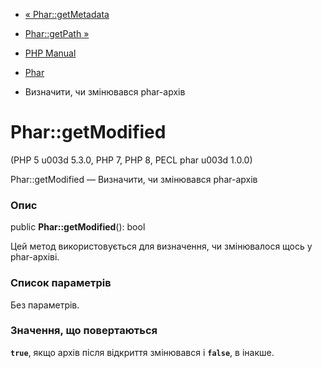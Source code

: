 - [« Phar::getMetadata](phar.getmetadata.md)
- [Phar::getPath »](phar.getpath.md)

- [PHP Manual](index.md)
- [Phar](class.phar.md)
- Визначити, чи змінювався phar-архів

# Phar::getModified

(PHP 5 u003d 5.3.0, PHP 7, PHP 8, PECL phar u003d 1.0.0)

Phar::getModified — Визначити, чи змінювався phar-архів

### Опис

public **Phar::getModified**(): bool

Цей метод використовується для визначення, чи змінювалося щось у
phar-архіві.

### Список параметрів

Без параметрів.

### Значення, що повертаються

**`true`**, якщо архів після відкриття змінювався і **`false`**, в
інакше.
